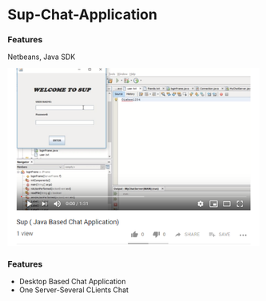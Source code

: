 # Sup-Chat-Application

<h3>Features</h3>
Netbeans, Java SDK
</br>

[![Watch the video](https://github.com/Oishee30/Sup-Chat-Application/blob/master/SUP.PNG)](https://youtu.be/rwZ_1mTtTpo)

<h3>Features</h3>
<ul> 
<li>Desktop Based Chat Application</li>
<li>One Server-Several CLients Chat</li>


</ul>
